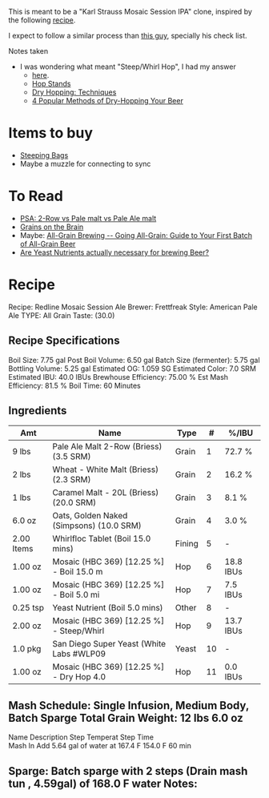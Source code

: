 This is meant to be a "Karl Strauss Mosaic Session IPA" clone, inspired by the following [recipe](http://www.homebrewtalk.com/showthread.php?t=550110).

I expect to follow a similar process than [this guy](https://github.com/matslina/beer), specially his check list.


Notes taken
* I was wondering what meant "Steep/Whirl Hop", I had my answer 
     * [here](https://www.beeradvocate.com/community/threads/steeping-hops.212379/#post-2791009). 
     * [Hop Stands](https://byo.com/mead/item/2808-hop-stands)
     * [Dry Hopping: Techniques](https://byo.com/mead/item/569-dry-hopping-techniques)
     * [4 Popular Methods of Dry-Hopping Your Beer](https://learn.kegerator.com/dry-hopping/)
     
Items to buy
===========

* [Steeping Bags](https://www.morebeer.com/category/hop-grain-steeping-bags-brewing.html)
* Maybe a muzzle for connecting to sync
     

To Read
=======

* [PSA: 2-Row vs Pale malt vs Pale Ale malt](https://www.reddit.com/r/Homebrewing/comments/3d8yvz/psa_2_row_vs_pale_malt_vs_pale_ale_malt/) 
* [Grains on the Brain](http://byo.com/mead/item/710-grain-on-the-brain)
* Maybe: [All-Grain Brewing -- Going All-Grain: Guide to Your First Batch of All-Grain Beer](https://byo.com/newbrew/all-grain)
* [Are Yeast Nutrients actually necessary for brewing Beer?](https://homebrew.stackexchange.com/questions/12622/are-yeast-nutrients-actually-necessary-for-brewing-beer)
 
Recipe
======


Recipe: Redline Mosaic Session Ale
Brewer: Frettfreak
Style: American Pale Ale
TYPE: All Grain
Taste: (30.0) 

Recipe Specifications
---------------------

Boil Size: 7.75 gal
Post Boil Volume: 6.50 gal
Batch Size (fermenter): 5.75 gal   
Bottling Volume: 5.25 gal
Estimated OG: 1.059 SG
Estimated Color: 7.0 SRM
Estimated IBU: 40.0 IBUs
Brewhouse Efficiency: 75.00 %
Est Mash Efficiency: 81.5 %
Boil Time: 60 Minutes


Ingredients
------------

|Amt                   |Name                                     |Type          |#        |%/IBU           |
|----------------------|-----------------------------------------|--------------|---------|----------------|
|9 lbs                 |Pale Ale Malt 2-Row (Briess) (3.5 SRM)   |Grain         |1        |72.7 %          |
|2 lbs                 |Wheat - White Malt (Briess) (2.3 SRM)    |Grain         |2        |16.2 %          |
|1 lbs                 |Caramel Malt - 20L (Briess) (20.0 SRM)   |Grain         |3        |8.1 %           |
|6.0 oz                |Oats, Golden Naked (Simpsons) (10.0 SRM) |Grain         |4        |3.0 %           |
|2.00 Items            |Whirlfloc Tablet (Boil 15.0 mins)        |Fining        |5        |-               |
|1.00 oz               |Mosaic (HBC 369) [12.25 %] - Boil 15.0 m |Hop           |6        |18.8 IBUs       |
|1.00 oz               |Mosaic (HBC 369) [12.25 %] - Boil 5.0 mi |Hop           |7        |7.5 IBUs        |
|0.25 tsp              |Yeast Nutrient (Boil 5.0 mins)           |Other         |8        |-               |
|2.00 oz               |Mosaic (HBC 369) [12.25 %] - Steep/Whirl |Hop           |9        |13.7 IBUs       |
|1.0 pkg               |San Diego Super Yeast (White Labs #WLP09 |Yeast         |10       |-               |
|1.00 oz               |Mosaic (HBC 369) [12.25 %] - Dry Hop 4.0 |Hop           |11       |0.0 IBUs        |


Mash Schedule: Single Infusion, Medium Body, Batch Sparge
Total Grain Weight: 12 lbs 6.0 oz
----------------------------
Name              Description                             Step Temperat Step Time     
Mash In           Add 5.64 gal of water at 167.4 F        154.0 F       60 min        

Sparge: Batch sparge with 2 steps (Drain mash tun , 4.59gal) of 168.0 F water
Notes:
------
